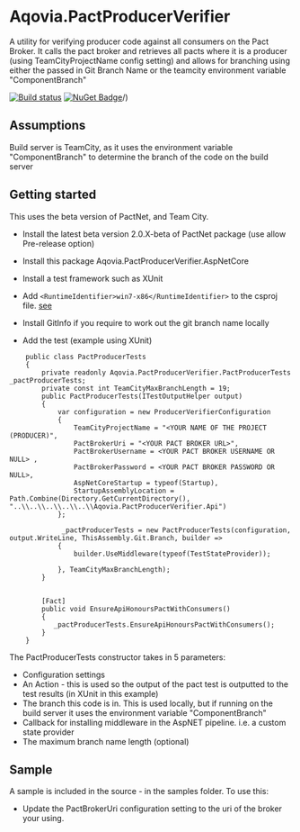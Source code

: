 # Aqovia.PactProducerVerifier

A utility for verifying producer code against all consumers on the Pact Broker.
It calls the pact broker and retrieves all pacts where it is a producer (using TeamCityProjectName config setting)
and allows for branching using either the passed in Git Branch Name or the teamcity environment variable "ComponentBranch"

[![Build status](https://ci.appveyor.com/api/projects/status/jltbacetwhyu9t2x/branch/master?svg=true)](https://ci.appveyor.com/project/aqovia/aqovia-pactproducerverifier-aspnetcore/branch/master)
[![NuGet Badge](https://buildstats.info/nuget/aqovia.pactproducerverifier-aspnetcore)](https://www.nuget.org/packages/aqovia.pactproducerverifier-aspnetcore)/)

## Assumptions

Build server is TeamCity, as it uses the environment variable "ComponentBranch" to determine the branch of the code on the build server

## Getting started

This uses the beta version of PactNet, and Team City.

* Install the latest beta version 2.0.X-beta of PactNet package (use allow Pre-release option)
* Install this package Aqovia.PactProducerVerifier.AspNetCore
* Install a test framework such as XUnit
* Add `<RuntimeIdentifier>win7-x86</RuntimeIdentifier>` to the csproj file. [see](https://github.com/dotnet/sdk/issues/909)
* Install GitInfo if you require to work out the git branch name locally 

* Add the test (example using XUnit)
```
    public class PactProducerTests
    {
        private readonly Aqovia.PactProducerVerifier.PactProducerTests _pactProducerTests;
        private const int TeamCityMaxBranchLength = 19;
        public PactProducerTests(ITestOutputHelper output)
        {            
			var configuration = new ProducerVerifierConfiguration
            {
                TeamCityProjectName = "<YOUR NAME OF THE PROJECT (PRODUCER)",
                PactBrokerUri = "<YOUR PACT BROKER URL>",
				PactBrokerUsername = <YOUR PACT BROKER USERNAME OR NULL> ,
                PactBrokerPassword = <YOUR PACT BROKER PASSWORD OR NULL>,                
                AspNetCoreStartup = typeof(Startup),
                StartupAssemblyLocation = Path.Combine(Directory.GetCurrentDirectory(), "..\\..\\..\\..\\..\\Aqovia.PactProducerVerifier.Api")
            };

			 _pactProducerTests = new PactProducerTests(configuration, output.WriteLine, ThisAssembly.Git.Branch, builder =>
            {
                builder.UseMiddleware(typeof(TestStateProvider));

            }, TeamCityMaxBranchLength);
        }


        [Fact]
        public void EnsureApiHonoursPactWithConsumers()
        {
           _pactProducerTests.EnsureApiHonoursPactWithConsumers();
        }
    }
```
The PactProducerTests constructor takes in 5 parameters:
* Configuration settings
* An Action<string> - this is used so the output of the pact test is outputted to the test results (in XUnit in this example)
* The branch this code is in. This is used locally, but if running on the build server it uses the environment variable "ComponentBranch"
* Callback for installing middleware in the AspNET pipeline. i.e. a custom state provider
* The maximum branch name length (optional)

## Sample
A sample is included in the source - in the samples folder. To use this:
* Update the PactBrokerUri configuration setting to the uri of the broker your using.
